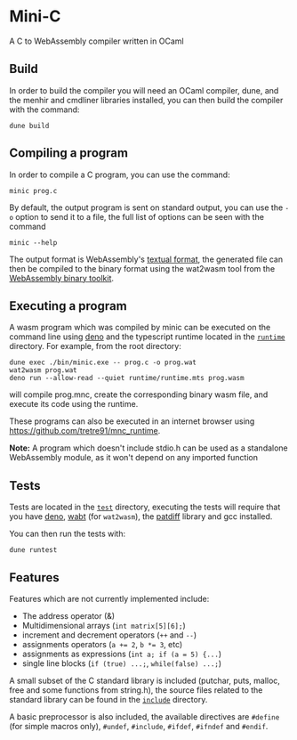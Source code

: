 # Mini-C

A C to WebAssembly compiler written in OCaml

## Build

In order to build the compiler you will need an OCaml compiler, dune, and the menhir and cmdliner libraries installed, you can then build the compiler with the command:
```
dune build
```

## Compiling a program

In order to compile a C program, you can use the command:
```
minic prog.c
```

By default, the output program is sent on standard output, you can use the `-o` option to send it to a file, the full list of options can be seen with the command
```
minic --help
```

The output format is WebAssembly's [textual format](https://developer.mozilla.org/en-US/docs/WebAssembly/Understanding_the_text_format), the generated file can then be compiled to the binary format using the wat2wasm tool from the [WebAssembly binary toolkit](https://github.com/WebAssembly/wabt#wabt-the-webassembly-binary-toolkit).

## Executing a program

A wasm program which was compiled by minic can be executed on the command line using [deno](https://deno.land) and the typescript runtime located in the [`runtime`](./runtime/) directory. For example, from the root directory:
```
dune exec ./bin/minic.exe -- prog.c -o prog.wat
wat2wasm prog.wat
deno run --allow-read --quiet runtime/runtime.mts prog.wasm
```
will compile prog.mnc, create the corresponding binary wasm file, and execute its code using the runtime.

These programs can also be executed in an internet browser using https://github.com/tretre91/mnc_runtime.

**Note:** A program which doesn't include stdio.h can be used as a standalone WebAssembly module, as it won't depend on any imported function

## Tests

Tests are located in the [`test`](./test/) directory, executing the tests will require that you have [deno](https://deno.land/), [wabt](https://github.com/WebAssembly/wabt#wabt-the-webassembly-binary-toolkit) (for `wat2wasm`), the [patdiff](https://opam.ocaml.org/packages/patdiff/) library and gcc installed.

You can then run the tests with:
```
dune runtest
```

## Features

Features which are not currently implemented include:
- The address operator (&)
- Multidimensional arrays (`int matrix[5][6];`)
- increment and decrement operators (`++` and `--`)
- assignments operators (`a += 2`, `b *= 3`, etc)
- assignments as expressions (`int a; if (a = 5) {...`)
- single line blocks (`if (true) ...;`, `while(false) ...;`)

A small subset of the C standard library is included (putchar, puts, malloc, free and some functions from string.h), the source files related to the standard library can be found in the [`include`](./include/) directory.

A basic preprocessor is also included, the available directives are `#define` (for simple macros only), `#undef`, `#include`, `#ifdef`, `#ifndef` and `#endif`.
